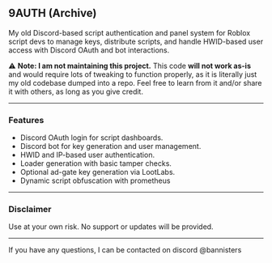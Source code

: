 ## 9AUTH (Archive)

My old Discord-based script authentication and panel system for Roblox script devs to manage keys, distribute scripts, and handle HWID-based user access with Discord OAuth and bot interactions.

⚠️ **Note: I am not maintaining this project.**
This code **will not work as-is** and would require lots of tweaking to function properly, as it is literally just my old codebase dumped into a repo. Feel free to learn from it and/or share it with others, as long as you give credit.

---

### Features

* Discord OAuth login for script dashboards.
* Discord bot for key generation and user management.
* HWID and IP-based user authentication.
* Loader generation with basic tamper checks.
* Optional ad-gate key generation via LootLabs.
* Dynamic script obfuscation with prometheus

---

### Disclaimer

Use at your own risk. No support or updates will be provided.

---

If you have any questions, I can be contacted on discord @bannisters
